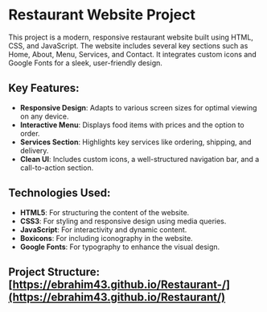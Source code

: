 # Restaurant Website Project

This project is a modern, responsive restaurant website built using HTML, CSS, and JavaScript. The website includes several key sections such as Home, About, Menu, Services, and Contact. It integrates custom icons and Google Fonts for a sleek, user-friendly design.

## Key Features:
- **Responsive Design**: Adapts to various screen sizes for optimal viewing on any device.
- **Interactive Menu**: Displays food items with prices and the option to order.
- **Services Section**: Highlights key services like ordering, shipping, and delivery.
- **Clean UI**: Includes custom icons, a well-structured navigation bar, and a call-to-action section.

## Technologies Used:
- **HTML5**: For structuring the content of the website.
- **CSS3**: For styling and responsive design using media queries.
- **JavaScript**: For interactivity and dynamic content.
- **Boxicons**: For including iconography in the website.
- **Google Fonts**: For typography to enhance the visual design.

## Project Structure: [https://ebrahim43.github.io/Restaurant-/](https://ebrahim43.github.io/Restaurant/)
